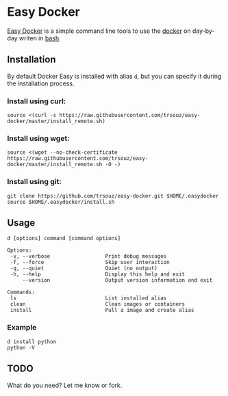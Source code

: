 # Easy Docker

[Easy Docker](https://github.com/trsouz/easy-docker) is a simple command line tools to use the [docker](https://www.docker.com) on day-by-day writen in [bash](http://en.wikipedia.org/wiki/Bash_\(Unix_shell\)).

## Installation

By default Docker Easy is installed with alias `d`, but you can specify it during the installation process.

### Install using curl:

    source <(curl -s https://raw.githubusercontent.com/trsouz/easy-docker/master/install_remote.sh)

### Install using wget:

    source <(wget --no-check-certificate https://raw.githubusercontent.com/trsouz/easy-docker/master/install_remote.sh -O -)

### Install using git:

    git clone https://github.com/trsouz/easy-docker.git $HOME/.easydocker
    source $HOME/.easydocker/install.sh

## Usage

    d [options] command [command options]

    Options:
     -v, --verbose                  Print debug messages
     -f, --force                    Skip user interaction
     -q, --quiet                    Quiet (no output)
     -h, --help                     Display this help and exit
         --version                  Output version information and exit

    Commands:
     ls                             List installed alias
     clean                          Clean images or containers
     install                        Pull a image and create alias

### Example

    d install python
    python -V

## TODO

What do you need? Let me know or fork.